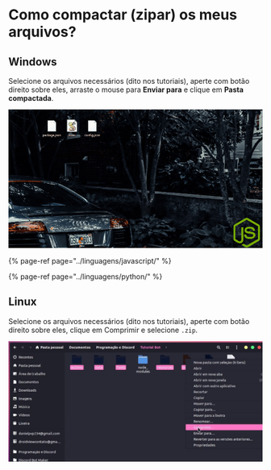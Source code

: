 # Como compactar \(zipar\) os meus arquivos?

## Windows

Selecione os arquivos necessários \(dito nos tutoriais\), aperte com botão direito sobre eles, arraste o mouse para **Enviar para** e clique em **Pasta compactada**.

![](../../.gitbook/assets/exemplo.gif)

{% page-ref page="../linguagens/javascript/" %}

{% page-ref page="../linguagens/python/" %}

## Linux

Selecione os arquivos necessários \(dito nos tutoriais\), aperte com botão direito sobre eles, clique em Comprimir e selecione `.zip`.

![](../../.gitbook/assets/3.JPG)

